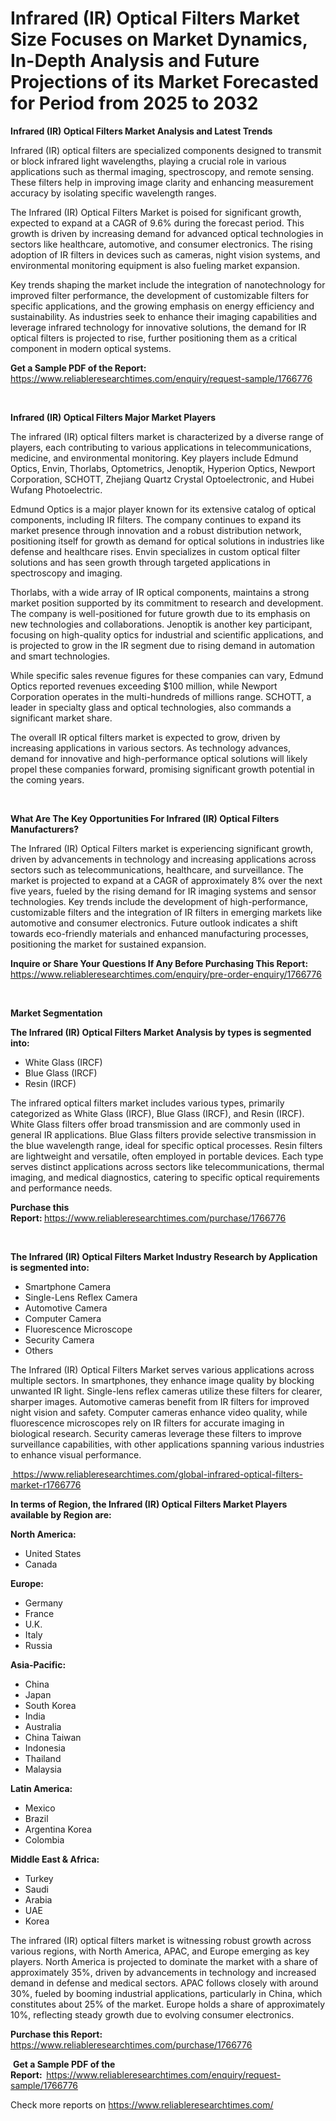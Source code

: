 <p><h1>Infrared (IR) Optical Filters Market Size Focuses on Market Dynamics, In-Depth Analysis and Future Projections of its Market Forecasted for Period from 2025 to 2032</h1></p><p><strong>Infrared (IR) Optical Filters Market Analysis and Latest Trends</strong></p>
<p><p>Infrared (IR) optical filters are specialized components designed to transmit or block infrared light wavelengths, playing a crucial role in various applications such as thermal imaging, spectroscopy, and remote sensing. These filters help in improving image clarity and enhancing measurement accuracy by isolating specific wavelength ranges.</p><p>The Infrared (IR) Optical Filters Market is poised for significant growth, expected to expand at a CAGR of 9.6% during the forecast period. This growth is driven by increasing demand for advanced optical technologies in sectors like healthcare, automotive, and consumer electronics. The rising adoption of IR filters in devices such as cameras, night vision systems, and environmental monitoring equipment is also fueling market expansion.</p><p>Key trends shaping the market include the integration of nanotechnology for improved filter performance, the development of customizable filters for specific applications, and the growing emphasis on energy efficiency and sustainability. As industries seek to enhance their imaging capabilities and leverage infrared technology for innovative solutions, the demand for IR optical filters is projected to rise, further positioning them as a critical component in modern optical systems.</p></p>
<p><strong>Get a Sample PDF of the Report:&nbsp;</strong> <a href="https://www.reliableresearchtimes.com/enquiry/request-sample/1766776?utm_campaign=2277&utm_medium=2&utm_source=Github&utm_content=ia&utm_term=13022025&utm_id=infrared-ir-optical-filters">https://www.reliableresearchtimes.com/enquiry/request-sample/1766776</a></p>
<p>&nbsp;</p>
<p><strong>Infrared (IR) Optical Filters Major Market Players</strong></p>
<p><p>The infrared (IR) optical filters market is characterized by a diverse range of players, each contributing to various applications in telecommunications, medicine, and environmental monitoring. Key players include Edmund Optics, Envin, Thorlabs, Optometrics, Jenoptik, Hyperion Optics, Newport Corporation, SCHOTT, Zhejiang Quartz Crystal Optoelectronic, and Hubei Wufang Photoelectric.</p><p>Edmund Optics is a major player known for its extensive catalog of optical components, including IR filters. The company continues to expand its market presence through innovation and a robust distribution network, positioning itself for growth as demand for optical solutions in industries like defense and healthcare rises. Envin specializes in custom optical filter solutions and has seen growth through targeted applications in spectroscopy and imaging.</p><p>Thorlabs, with a wide array of IR optical components, maintains a strong market position supported by its commitment to research and development. The company is well-positioned for future growth due to its emphasis on new technologies and collaborations. Jenoptik is another key participant, focusing on high-quality optics for industrial and scientific applications, and is projected to grow in the IR segment due to rising demand in automation and smart technologies.</p><p>While specific sales revenue figures for these companies can vary, Edmund Optics reported revenues exceeding $100 million, while Newport Corporation operates in the multi-hundreds of millions range. SCHOTT, a leader in specialty glass and optical technologies, also commands a significant market share.</p><p>The overall IR optical filters market is expected to grow, driven by increasing applications in various sectors. As technology advances, demand for innovative and high-performance optical solutions will likely propel these companies forward, promising significant growth potential in the coming years.</p></p>
<p>&nbsp;</p>
<p><strong>What Are The Key Opportunities For Infrared (IR) Optical Filters Manufacturers?</strong></p>
<p><p>The Infrared (IR) Optical Filters market is experiencing significant growth, driven by advancements in technology and increasing applications across sectors such as telecommunications, healthcare, and surveillance. The market is projected to expand at a CAGR of approximately 8% over the next five years, fueled by the rising demand for IR imaging systems and sensor technologies. Key trends include the development of high-performance, customizable filters and the integration of IR filters in emerging markets like automotive and consumer electronics. Future outlook indicates a shift towards eco-friendly materials and enhanced manufacturing processes, positioning the market for sustained expansion.</p></p>
<p><strong>Inquire or Share Your Questions If Any Before Purchasing This Report:</strong> <a href="https://www.reliableresearchtimes.com/enquiry/pre-order-enquiry/1766776?utm_campaign=2277&utm_medium=2&utm_source=Github&utm_content=ia&utm_term=13022025&utm_id=infrared-ir-optical-filters">https://www.reliableresearchtimes.com/enquiry/pre-order-enquiry/1766776</a></p>
<p>&nbsp;</p>
<p><strong>Market Segmentation</strong></p>
<p><strong>The Infrared (IR) Optical Filters Market Analysis by types is segmented into:</strong></p>
<p><ul><li>White Glass (IRCF)</li><li>Blue Glass (IRCF)</li><li>Resin (IRCF)</li></ul></p>
<p><p>The infrared optical filters market includes various types, primarily categorized as White Glass (IRCF), Blue Glass (IRCF), and Resin (IRCF). White Glass filters offer broad transmission and are commonly used in general IR applications. Blue Glass filters provide selective transmission in the blue wavelength range, ideal for specific optical processes. Resin filters are lightweight and versatile, often employed in portable devices. Each type serves distinct applications across sectors like telecommunications, thermal imaging, and medical diagnostics, catering to specific optical requirements and performance needs.</p></p>
<p><strong>Purchase this Report:&nbsp;</strong><a href="https://www.reliableresearchtimes.com/purchase/1766776?utm_campaign=2277&utm_medium=2&utm_source=Github&utm_content=ia&utm_term=13022025&utm_id=infrared-ir-optical-filters">https://www.reliableresearchtimes.com/purchase/1766776</a></p>
<p>&nbsp;</p>
<p><strong>The Infrared (IR) Optical Filters Market Industry Research by Application is segmented into:</strong></p>
<p><ul><li>Smartphone Camera</li><li>Single-Lens Reflex Camera</li><li>Automotive Camera</li><li>Computer Camera</li><li>Fluorescence Microscope</li><li>Security Camera</li><li>Others</li></ul></p>
<p><p>The Infrared (IR) Optical Filters Market serves various applications across multiple sectors. In smartphones, they enhance image quality by blocking unwanted IR light. Single-lens reflex cameras utilize these filters for clearer, sharper images. Automotive cameras benefit from IR filters for improved night vision and safety. Computer cameras enhance video quality, while fluorescence microscopes rely on IR filters for accurate imaging in biological research. Security cameras leverage these filters to improve surveillance capabilities, with other applications spanning various industries to enhance visual performance.</p></p>
<p><a href="https://www.reliableresearchtimes.com/global-infrared-optical-filters-market-r1766776?utm_campaign=2277&utm_medium=2&utm_source=Github&utm_content=ia&utm_term=13022025&utm_id=infrared-ir-optical-filters">&nbsp;https://www.reliableresearchtimes.com/global-infrared-optical-filters-market-r1766776</a></p>
<p><strong>In terms of Region, the Infrared (IR) Optical Filters Market Players available by Region are:</strong></p>
<p>
    <p> <strong> North America: </strong>
        <ul>
            <li>United States</li>
            <li>Canada</li>
        </ul>
        </p> 
    <p> <strong> Europe: </strong>
        <ul>
            <li>Germany</li>
            <li>France</li>
            <li>U.K.</li>
            <li>Italy</li>
            <li>Russia</li>
        </ul>
        </p> 
    <p> <strong> Asia-Pacific: </strong>
        <ul>
            <li>China</li>
            <li>Japan</li>
            <li>South Korea</li>
            <li>India</li>
            <li>Australia</li>
            <li>China Taiwan</li>
            <li>Indonesia</li>
            <li>Thailand</li>
            <li>Malaysia</li>
        </ul>
        </p> 
    <p> <strong> Latin America: </strong>
        <ul>
            <li>Mexico</li>
            <li>Brazil</li>
            <li>Argentina Korea</li>
            <li>Colombia</li>
        </ul>
        </p> 
    <p> <strong> Middle East & Africa: </strong>
        <ul>
            <li>Turkey</li>
            <li>Saudi</li>
            <li>Arabia</li>
            <li>UAE</li>
            <li>Korea</li>
        </ul>
    </p>
    </p>
<p><p>The infrared (IR) optical filters market is witnessing robust growth across various regions, with North America, APAC, and Europe emerging as key players. North America is projected to dominate the market with a share of approximately 35%, driven by advancements in technology and increased demand in defense and medical sectors. APAC follows closely with around 30%, fueled by booming industrial applications, particularly in China, which constitutes about 25% of the market. Europe holds a share of approximately 10%, reflecting steady growth due to evolving consumer electronics.</p></p>
<p><strong>Purchase this Report: </strong><a href="https://www.reliableresearchtimes.com/purchase/1766776?utm_campaign=2277&utm_medium=2&utm_source=Github&utm_content=ia&utm_term=13022025&utm_id=infrared-ir-optical-filters">https://www.reliableresearchtimes.com/purchase/1766776</a></p>
<p>&nbsp;<strong>Get a Sample PDF of the Report:&nbsp;&nbsp;</strong><a href="https://www.reliableresearchtimes.com/enquiry/request-sample/1766776?utm_campaign=2277&utm_medium=2&utm_source=Github&utm_content=ia&utm_term=13022025&utm_id=infrared-ir-optical-filters">https://www.reliableresearchtimes.com/enquiry/request-sample/1766776</a></p>
<p><strong></strong></p>
<p>Check more reports on <a href="https://www.reliableresearchtimes.com/?utm_campaign=2277&utm_medium=2&utm_source=Github&utm_content=ia&utm_term=13022025&utm_id=infrared-ir-optical-filters">https://www.reliableresearchtimes.com/</a></p>